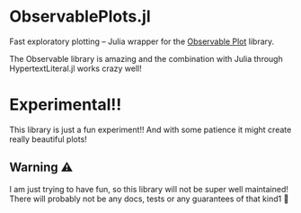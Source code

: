 # ObservablePlots.jl
Fast exploratory plotting – Julia wrapper for the [Observable Plot](https://observablehq.com/plot/) library.

The Observable library is amazing and the combination with Julia through HypertextLiteral.jl works crazy well!


# Experimental!!
This library is just a fun experiment!! And with some patience it might create really beautiful plots!

## Warning ⚠️
I am just trying to have fun, so this library will not be super well maintained! There will probably not be any docs, tests or any guarantees of that kind1 💛


